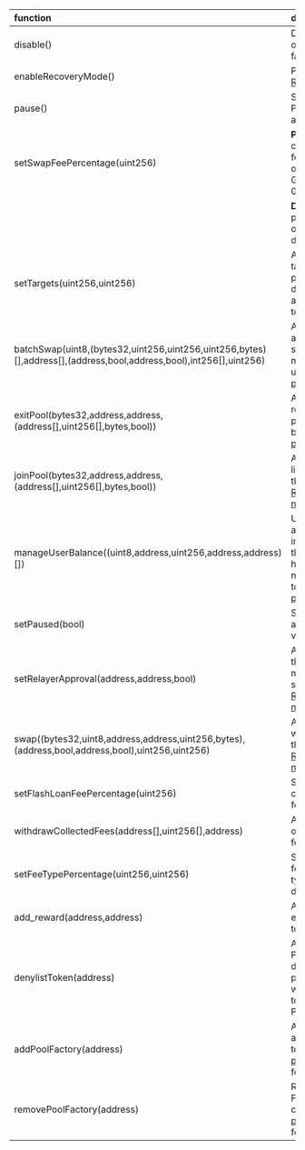 | function                                                                                                          | description                                                                                                                                                                                                                                                     |
|:------------------------------------------------------------------------------------------------------------------|:----------------------------------------------------------------------------------------------------------------------------------------------------------------------------------------------------------------------------------------------------------------|
| disable()                                                                                                         | Disables new creation of pools from a pool factory.                                                                                                                                                                                                             |
| enableRecoveryMode()                                                                                              | Puts a pool into [Recovery Mode](https://medium.com/@0xSkly/inside-balancer-code-recoverymode-9af34ce5ab72)                                                                                                                                                     |
| pause()                                                                                                           | Stops trading in a pool.  Proportinal withdraws are still possible.                                                                                                                                                                                             |
| setSwapFeePercentage(uint256)                                                                                     | **Pools:** Authorize change of swap fees for pools that delegate ownership to Balancer Governance: 0xba1ba1...                                                                                                                                                  |
|                                                                                                                   |  **Deployments**: Sets the protocol fee charged on swaps for this deployment                                                                                                                                                                                    |
| setTargets(uint256,uint256)                                                                                       | Allows setting the targets of the linear pools. Targets determine the ideal amount of unwrapped tokens.                                                                                                                                                         |
| batchSwap(uint8,(bytes32,uint256,uint256,uint256,bytes)[],address[],(address,bool,address,bool),int256[],uint256) | Allow a relayer to make a multihop trade or source liquidity from multiple pools on a users behalf.  [Relayer permissions notes](https://github.com/BalancerMaxis/multisig-ops/blob/staging/docs/Authorizer/vault_permissions.md)                               |
| exitPool(bytes32,address,address,(address[],uint256[],bytes,bool))                                                | Allow a relayer to remove liquidity from a pool on the user's behalf.  [Relayer permissions notes](https://github.com/BalancerMaxis/multisig-ops/blob/staging/docs/Authorizer/vault_permissions.md)                                                             |
| joinPool(bytes32,address,address,(address[],uint256[],bytes,bool))                                                | Allow a relayer to add liquidity to a pool on the user's behalf.   [Relayer permissions notes](https://github.com/BalancerMaxis/multisig-ops/blob/staging/docs/Authorizer/vault_permissions.md)                                                                 |
| manageUserBalance((uint8,address,uint256,address,address)[])                                                      | Utilize existing Vault allowances and internal balances so that a user does not have to re-approve the new relayer for each token. [Relayer permissions notes](https://github.com/BalancerMaxis/multisig-ops/blob/staging/docs/Authorizer/vault_permissions.md) |
| setPaused(bool)                                                                                                   | Stops all trading activity involving the vault                                                                                                                                                                                                                  |
| setRelayerApproval(address,address,bool)                                                                          | Approve the relayer on the user's behalf (user must still provide a signed message). [Relayer permissions notes](https://github.com/BalancerMaxis/multisig-ops/blob/staging/docs/Authorizer/vault_permissions.md)                                               |
| swap((bytes32,uint8,address,address,uint256,bytes),(address,bool,address,bool),uint256,uint256)                   | Allow a relayer to trade within a single pool on the user's behalf. [Relayer permissions notes](https://github.com/BalancerMaxis/multisig-ops/blob/staging/docs/Authorizer/vault_permissions.md)                                                                |
| setFlashLoanFeePercentage(uint256)                                                                                | Sets the protocol fee charged on flash loans for this deployment                                                                                                                                                                                                |
| withdrawCollectedFees(address[],uint256[],address)                                                                | Allows the withdrawal of collected protocol fees                                                                                                                                                                                                                |
| setFeeTypePercentage(uint256,uint256)                                                                             | Sets the protocol fee for a particular fee type for this deployment                                                                                                                                                                                             |
| add_reward(address,address)                                                                                       | Allows adding of an external reward token to gauges.                                                                                                                                                                                                            |
| denylistToken(address)                                                                                            | Adds a token to the ProtocolFeeWithdrawer deny list which prevents the withdrawal of that token from the ProtocolFeeCollector                                                                                                                                   |
| addPoolFactory(address)                                                                                           | Adds a Pool Factory and all pools it created to the [poolRecoveryHelper](https://forum.balancer.fi/t/bip-121-permission-granting-recovery-mode/4045#grant-the-following-roles-to-the-balancer-labs-ops-multisigs-on-each-network-5) for monitoring              |
| removePoolFactory(address)                                                                                        | Removes a Pool Factory and all pools it created to the [poolRecoveryHelper](https://forum.balancer.fi/t/bip-121-permission-granting-recovery-mode/4045#grant-the-following-roles-to-the-balancer-labs-ops-multisigs-on-each-network-5) for monitoring           |